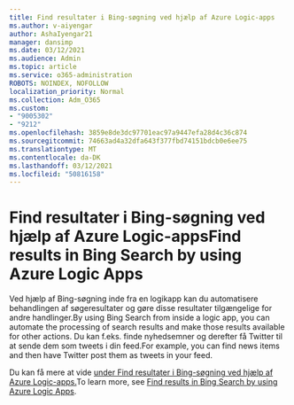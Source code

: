 ```yaml
---
title: Find resultater i Bing-søgning ved hjælp af Azure Logic-apps
ms.author: v-aiyengar
author: AshaIyengar21
manager: dansimp
ms.date: 03/12/2021
ms.audience: Admin
ms.topic: article
ms.service: o365-administration
ROBOTS: NOINDEX, NOFOLLOW
localization_priority: Normal
ms.collection: Adm_O365
ms.custom:
- "9005302"
- "9212"
ms.openlocfilehash: 3859e8de3dc97701eac97a9447efa28d4c36c874
ms.sourcegitcommit: 74663ad4a32dfa643f377fbd74151bdcb0e6ee75
ms.translationtype: MT
ms.contentlocale: da-DK
ms.lasthandoff: 03/12/2021
ms.locfileid: "50816158"
---
```

# <a name="find-results-in-bing-search-by-using-azure-logic-apps"></a><span data-ttu-id="186a2-102">Find resultater i Bing-søgning ved hjælp af Azure Logic-apps</span><span class="sxs-lookup"><span data-stu-id="186a2-102">Find results in Bing Search by using Azure Logic Apps</span></span>

<span data-ttu-id="186a2-103">Ved hjælp af Bing-søgning inde fra en logikapp kan du automatisere behandlingen af søgeresultater og gøre disse resultater tilgængelige for andre handlinger.</span><span class="sxs-lookup"><span data-stu-id="186a2-103">By using Bing Search from inside a logic app, you can automate the processing of search results and make those results available for other actions.</span></span> <span data-ttu-id="186a2-104">Du kan f.eks. finde nyhedsemner og derefter få Twitter til at sende dem som tweets i din feed.</span><span class="sxs-lookup"><span data-stu-id="186a2-104">For example, you can find news items and then have Twitter post them as tweets in your feed.</span></span>

<span data-ttu-id="186a2-105">Du kan få mere at vide [under Find resultater i Bing-søgning ved hjælp af Azure Logic-apps.](https://go.microsoft.com/fwlink/?linkid=2151928)</span><span class="sxs-lookup"><span data-stu-id="186a2-105">To learn more, see [Find results in Bing Search by using Azure Logic Apps](https://go.microsoft.com/fwlink/?linkid=2151928).</span></span>
